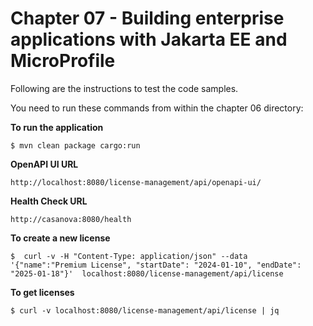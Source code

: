 # Chapter 07 - Building enterprise applications with Jakarta EE and MicroProfile
Following are the instructions to test the code samples.

You need to run these commands from within the chapter 06 directory:

**To run the application**
```
$ mvn clean package cargo:run
```

**OpenAPI UI URL**
```
http://localhost:8080/license-management/api/openapi-ui/
```

**Health Check URL**
```
http://casanova:8080/health
```

**To create a new license**
```
$  curl -v -H "Content-Type: application/json" --data '{"name":"Premium License", "startDate": "2024-01-10", "endDate": "2025-01-18"}'  localhost:8080/license-management/api/license
```

**To get licenses**
```
$ curl -v localhost:8080/license-management/api/license | jq
```